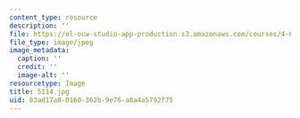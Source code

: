 ```yaml
---
content_type: resource
description: ''
file: https://ol-ocw-studio-app-production.s3.amazonaws.com/courses/4-614-religious-architecture-and-islamic-cultures-fall-2002/83ad17a00160362b9e76a8a4a5792f75_5114.jpg
file_type: image/jpeg
image_metadata:
  caption: ''
  credit: ''
  image-alt: ''
resourcetype: Image
title: 5114.jpg
uid: 83ad17a0-0160-362b-9e76-a8a4a5792f75
---
```

